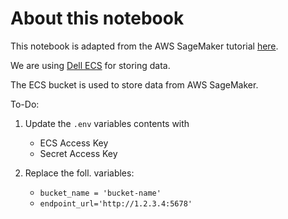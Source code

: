 # About this notebook

This notebook is adapted from the AWS SageMaker tutorial [here](https://aws.amazon.com/getting-started/hands-on/build-train-deploy-machine-learning-model-sagemaker/#:~:text=Introduction%201%20Step%201%3A%20Create%20an%20Amazon%20SageMaker,model%20performance%20...%206%20Step%206%3A%20Clean%20up).

We are using [Dell ECS](https://www.google.com/search?q=dell+ecs&rlz=1C1GCEO_enSG1032SG1032&oq=dell+ecs&aqs=chrome.0.69i59j0i512l4j69i60l3.2583j0j7&sourceid=chrome&ie=UTF-8) for storing data.

The ECS bucket is used to store data from AWS SageMaker. 

To-Do:

1. Update the `.env` variables contents with 
   - ECS Access Key  
   - Secret Access Key

2. Replace the foll. variables:
   - `bucket_name = 'bucket-name'`
   - `endpoint_url='http://1.2.3.4:5678'`
